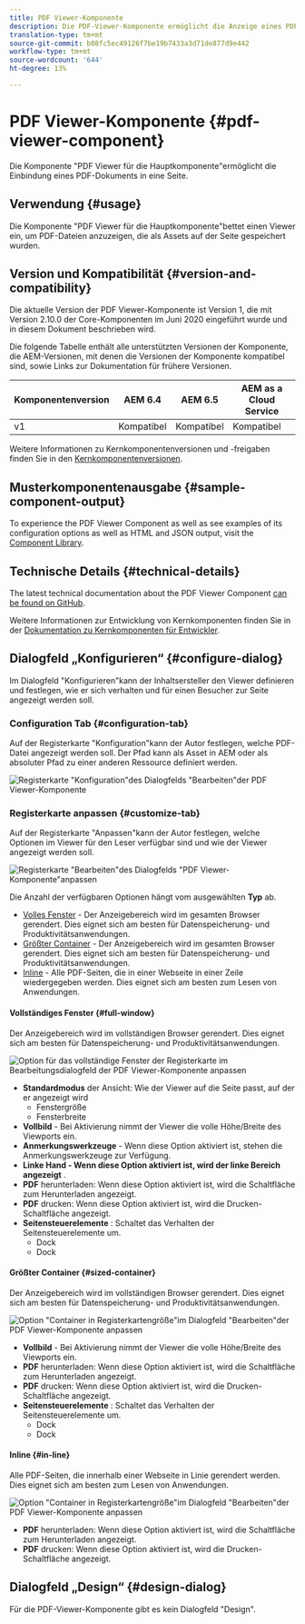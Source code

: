 ```yaml
---
title: PDF Viewer-Komponente
description: Die PDF-Viewer-Komponente ermöglicht die Anzeige eines PDF-Dokuments.
translation-type: tm+mt
source-git-commit: b08fc5ec49126f7be19b7433a3d71de877d9e442
workflow-type: tm+mt
source-wordcount: '644'
ht-degree: 13%

---
```



# PDF Viewer-Komponente {#pdf-viewer-component}


Die Komponente &quot;PDF Viewer für die Hauptkomponente&quot;ermöglicht die Einbindung eines PDF-Dokuments in eine Seite.

## Verwendung {#usage}

Die Komponente &quot;PDF Viewer für die Hauptkomponente&quot;bettet einen Viewer ein, um PDF-Dateien anzuzeigen, die als Assets auf der Seite gespeichert wurden.

## Version und Kompatibilität {#version-and-compatibility}

Die aktuelle Version der PDF Viewer-Komponente ist Version 1, die mit Version 2.10.0 der Core-Komponenten im Juni 2020 eingeführt wurde und in diesem Dokument beschrieben wird.

Die folgende Tabelle enthält alle unterstützten Versionen der Komponente, die AEM-Versionen, mit denen die Versionen der Komponente kompatibel sind, sowie Links zur Dokumentation für frühere Versionen.

| Komponentenversion | AEM 6.4 | AEM 6.5 | AEM as a Cloud Service |
|--- |--- |---|---|
| v1 | Kompatibel | Kompatibel | Kompatibel |

Weitere Informationen zu Kernkomponentenversionen und -freigaben finden Sie in den [Kernkomponentenversionen](/help/versions.md).

## Musterkomponentenausgabe {#sample-component-output}

To experience the PDF Viewer Component as well as see examples of its configuration options as well as HTML and JSON output, visit the [Component Library](https://adobe.com/go/aem_cmp_library_pdfviewer).

## Technische Details {#technical-details}

The latest technical documentation about the PDF Viewer Component [can be found on GitHub](https://adobe.com/go/aem_cmp_tech_pdfviewer_v1).

Weitere Informationen zur Entwicklung von Kernkomponenten finden Sie in der [Dokumentation zu Kernkomponenten für Entwickler](/help/developing/overview.md).

## Dialogfeld „Konfigurieren“ {#configure-dialog}

Im Dialogfeld &quot;Konfigurieren&quot;kann der Inhaltsersteller den Viewer definieren und festlegen, wie er sich verhalten und für einen Besucher zur Seite angezeigt werden soll.

### Configuration Tab {#configuration-tab}

Auf der Registerkarte &quot;Konfiguration&quot;kann der Autor festlegen, welche PDF-Datei angezeigt werden soll. Der Pfad kann als Asset in AEM oder als absoluter Pfad zu einer anderen Ressource definiert werden.

![Registerkarte &quot;Konfiguration&quot;des Dialogfelds &quot;Bearbeiten&quot;der PDF Viewer-Komponente](/help/assets/pdf-viewer-edit-configuration.png)

### Registerkarte anpassen {#customize-tab}

Auf der Registerkarte &quot;Anpassen&quot;kann der Autor festlegen, welche Optionen im Viewer für den Leser verfügbar sind und wie der Viewer angezeigt werden soll.

![Registerkarte &quot;Bearbeiten&quot;des Dialogfelds &quot;PDF Viewer-Komponente&quot;anpassen](/help/assets/pdf-viewer-edit-customize.png)

Die Anzahl der verfügbaren Optionen hängt vom ausgewählten **Typ** ab.

* [Volles Fenster](#full-window) - Der Anzeigebereich wird im gesamten Browser gerendert. Dies eignet sich am besten für Datenspeicherung- und Produktivitätsanwendungen.
* [Größter Container](#sized-container) - Der Anzeigebereich wird im gesamten Browser gerendert. Dies eignet sich am besten für Datenspeicherung- und Produktivitätsanwendungen.
* [Inline](#in-line) - Alle PDF-Seiten, die in einer Webseite in einer Zeile wiedergegeben werden. Dies eignet sich am besten zum Lesen von Anwendungen.

#### Vollständiges Fenster {#full-window}

Der Anzeigebereich wird im vollständigen Browser gerendert. Dies eignet sich am besten für Datenspeicherung- und Produktivitätsanwendungen.

![Option für das vollständige Fenster der Registerkarte im Bearbeitungsdialogfeld der PDF Viewer-Komponente anpassen](/help/assets/pdf-viewer-edit-customize-full.png)

* **Standardmodus** der Ansicht: Wie der Viewer auf die Seite passt, auf der er angezeigt wird
   * Fenstergröße
   * Fensterbreite
* **Vollbild** - Bei Aktivierung nimmt der Viewer die volle Höhe/Breite des Viewports ein.
* **Anmerkungswerkzeuge** - Wenn diese Option aktiviert ist, stehen die Anmerkungswerkzeuge zur Verfügung.
* **Linke Hand - Wenn diese Option aktiviert ist, wird der linke Bereich angezeigt** .
* **PDF** herunterladen: Wenn diese Option aktiviert ist, wird die Schaltfläche zum Herunterladen angezeigt.
* **PDF** drucken: Wenn diese Option aktiviert ist, wird die Drucken-Schaltfläche angezeigt.
* **Seitensteuerelemente** : Schaltet das Verhalten der Seitensteuerelemente um.
   * Dock
   * Dock

#### Größter Container {#sized-container}

Der Anzeigebereich wird im vollständigen Browser gerendert. Dies eignet sich am besten für Datenspeicherung- und Produktivitätsanwendungen.

![Option &quot;Container in Registerkartengröße&quot;im Dialogfeld &quot;Bearbeiten&quot;der PDF Viewer-Komponente anpassen](/help/assets/pdf-viewer-edit-customize-sized-container.png)

* **Vollbild** - Bei Aktivierung nimmt der Viewer die volle Höhe/Breite des Viewports ein.
* **PDF** herunterladen: Wenn diese Option aktiviert ist, wird die Schaltfläche zum Herunterladen angezeigt.
* **PDF** drucken: Wenn diese Option aktiviert ist, wird die Drucken-Schaltfläche angezeigt.
* **Seitensteuerelemente** : Schaltet das Verhalten der Seitensteuerelemente um.
   * Dock
   * Dock

#### Inline {#in-line}

Alle PDF-Seiten, die innerhalb einer Webseite in Linie gerendert werden. Dies eignet sich am besten zum Lesen von Anwendungen.

![Option &quot;Container in Registerkartengröße&quot;im Dialogfeld &quot;Bearbeiten&quot;der PDF Viewer-Komponente anpassen](/help/assets/pdf-viewer-edit-customize-inline.png)

* **PDF** herunterladen: Wenn diese Option aktiviert ist, wird die Schaltfläche zum Herunterladen angezeigt.
* **PDF** drucken: Wenn diese Option aktiviert ist, wird die Drucken-Schaltfläche angezeigt.

## Dialogfeld „Design“ {#design-dialog}

Für die PDF-Viewer-Komponente gibt es kein Dialogfeld &quot;Design&quot;.
